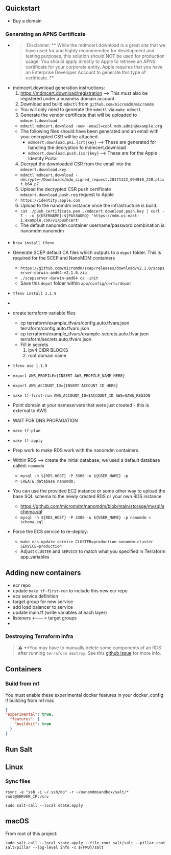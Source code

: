 ## Quickstart

- Buy a domain

### Generating an APNS Certificate
- > :Disclaimer: ** While the mdmcert.download is a great site that we have used for and highly recommended for development and testing purposes, this solution should NOT be used for production usage. You should apply directly to Apple to retrieve an APNS certificate for your corporate entity. Apple requires that you have an Enterprise Developer Account to generate this type of certificate. **
- mdmcert.download generation instructions:
  1. https://mdmcert.download/registration --> This must also be registered under a business domain account.
  2. Download and build `mdmctl` from `github.com/micromdm/micromdm`
    - You will only need to generate the `mdmctl` via `make mdmctl`
  3. Generate the vendor certificate that will be uploaded to `mdmcert.download`
    - `mdmctl mdmcert.download -new -email=cool.mdm.admin@example.org`
    - The following files should have been generated and an email with your encrypted CSR will be attached.
      - `mdmcert.download.pki.{crt|key}` --> These are generated for handling the decryption fo mdmcert.download
      - `mdmcert.download.push.{csr|key}` --> These are for the Apple Identity Portal
  4. Decrypt the downloaded CSR from the email into the `mdmcert.download.key`
    - `mdmctl mdmcert.download -decrypt=~/Downloads/mdm_signed_request.20171122_094910_220.plist.b64.p7`
  5. Upload the decrypted CSR push certificate `mdmcert.download.push.req` request to Apple
    - `https://identity.apple.com`
  6. Upload to the nanomdm instance once the infrastructure is build:
    - `cat ./push_certificate.pem ./mdmcert.download.push.key | curl -T - -u ${USERNAME}:${PASSWORD} 'https://mdm.us-east-1.example.com/v1/pushcert'`
    - The default nanomdm container username/password combination is: nanomdm:nanomdm


####


- `brew install tfenv`
- Generate SCEP default CA files which outputs to a `depot` folder. This is required for the SCEP and NanoMDM containers
  - `https://github.com/micromdm/scep/releases/download/v2.1.0/scepserver-darwin-amd64-v2.1.0.zip`
  - `./scepserver-darwin-amd64 ca -init`
  - Save this `depot` folder within `app/config/certs/depot`
- `tfenv install 1.1.9`
- <INSTRUCTIONS FOR GENERATING IAM KEYS>
- create terraform variable files
    - cp terraform/example_tfvars/config.auto.tfvars.json terraform/config.auto.tfvars.json
    - cp terraform/example_tfvars/example-secrets.auto.tfvar.json terraform/secrets.auto.tfvars.json
    - Fill in secrets
      1. ipv4 CIDR BLOCKS
      1. root domain name 

- `tfenv use 1.1.9`
- `export AWS_PROFILE={INSERT AWS_PROFILE_NAME HERE}`
- `export AWS_ACCOUNT_ID={INSERT ACCOUNT ID HERE}`
- `make tf-first-run AWS_ACCOUNT_ID=$ACCOUNT_ID AWS=$AWS_REGION`
- Point domain at your nameservers that were just created - this is external to AWS
- WAIT FOR DNS PROPAGATION
- `make tf-plan`
- `make tf-apply`

- Prep work to make RDS work with the nanomdm containers
- Within RDS --> create the initial database, we used a default database called: `nanomdm`
  - `mysql -h ${RDS_HOST} -P 3306 -u ${USER_NAME} -p`
  - `CREATE database nanomdm;`
- You can use the provided EC2 instance or some other way to upload the base SQL schema to the newly created RDS or your own RDS instance
  - https://github.com/micromdm/nanomdm/blob/main/storage/mysql/schema.sql
  - `mysql -h ${RDS_HOST} -P 3306 -u ${USER_NAME} -p nanomdm < schema.sql`

- Force the ECS service to re-deploy:
  - `make ecs-update-service CLUSTER=production-nanomdm-cluster SERVICE=production`
  - Adjust `CLUSTER` and `SERVICE` to match what you specified in Terraform app_variables

## Adding new containers

- ecr repo
- update `make tf-first-run` to include this new ecr repo
- ecs service definition
- target group for new service
- add load balancer to service
- update main.tf (write variables at each layer)
- listeners <---> target groups
- 


### Destroying Terraform Infra

> :warning: **You may have to manually delete some components of an RDS after running `terraform destroy`. See this [github issue](https://github.com/hashicorp/terraform-provider-aws/issues/4597#issuecomment-912910432) for more info.

## Containers

### Build from m1
You must enable these experimental docker features in your docker_config if building from m1 mac.

```json
{
"experimental": true,
  "features": {
    "buildkit": true
  }
}
```

## Run Salt

## Linux 

### Sync files

```
rsync -e "ssh -i ~/.ssh/do" -r ~/nanomdmsandbox/salt/* root@SERVER_IP:/srv
```

```shell
sudo salt-call --local state.apply
```

## macOS

From root of this project:

```shell
sudo salt-call --local state.apply --file-root salt/salt --pillar-root salt/pillar --log-level info -c ${PWD}/salt
```
